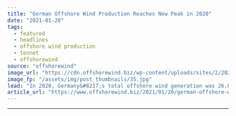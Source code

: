 ```yaml
---
title: "German Offshore Wind Production Reaches New Peak in 2020"
date: "2021-01-20"
tags: 
  - featured
  - headlines
  - offshore wind production
  - tennet
  - offshorewind
source: "offshorewind"
image_url: "https://cdn.offshorewind.biz/wp-content/uploads/sites/2/2021/01/20143006/TenneT-offshore-wind.jpg"
image_fp: "/assets/img/post_thumbnails/35.jpg"
lead: "In 2020, Germany&#8217;s total offshore wind generation was 26.89 terawatt hours (TWh), of which"
article_url: "https://www.offshorewind.biz/2021/01/20/german-offshore-wind-production-reaches-new-peak-in-2020/"
---
```


---
